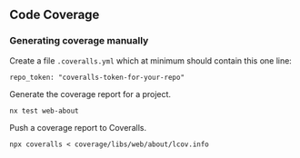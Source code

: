 ## Code Coverage

### Generating coverage manually

Create a file `.coveralls.yml` which at minimum should contain this one line:

```
repo_token: "coveralls-token-for-your-repo"
```

Generate the coverage report for a project.

```console
nx test web-about
```

Push a coverage report to Coveralls.

```console
npx coveralls < coverage/libs/web/about/lcov.info
```